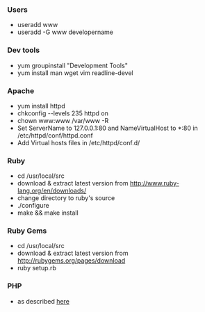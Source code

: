 ### Users
* useradd www
* useradd -G www developername

### Dev tools
* yum groupinstall "Development Tools"
* yum install man wget vim readline-devel

### Apache
* yum install httpd
* chkconfig --levels 235 httpd on
* chown www:www /var/www -R
* Set ServerName to 127.0.0.1:80 and NameVirtualHost to *:80 in /etc/httpd/conf/httpd.conf
* Add Virtual hosts files in /etc/httpd/conf.d/

### Ruby
* cd /usr/local/src
* download & extract latest version from http://www.ruby-lang.org/en/downloads/
* change directory to ruby's source
* ./configure
* make && make install

### Ruby Gems
* cd /usr/local/src
* download & extract latest version from http://rubygems.org/pages/download
* ruby setup.rb

### PHP
* as described [here](http://benramsey.com/blog/2012/03/build-php-54-on-centos-62/)